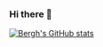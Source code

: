 ### Hi there 👋

[![Bergh's GitHub stats](https://github-readme-stats.vercel.app/api?username=berghxyz)](https://github.com/anuraghazra/github-readme-stats)

<!--
**berghxyz/berghxyz** is a ✨ _special_ ✨ repository because its `README.md` (this file) appears on your GitHub profile.

Here are some ideas to get you started:

- 🔭 I’m currently working on ...
- 🌱 I’m currently learning ...
- 👯 I’m looking to collaborate on ...
- 🤔 I’m looking for help with ...
- 💬 Ask me about ...
- 📫 How to reach me: ...
- 😄 Pronouns: ...
- ⚡ Fun fact: ...
-->
